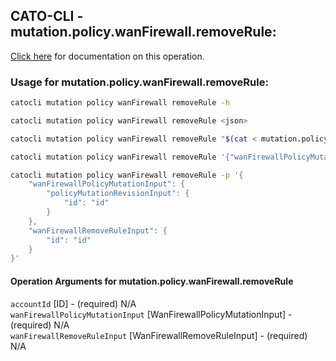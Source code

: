 
## CATO-CLI - mutation.policy.wanFirewall.removeRule:
[Click here](https://api.catonetworks.com/documentation/#mutation-mutation.policy.wanFirewall.removeRule) for documentation on this operation.

### Usage for mutation.policy.wanFirewall.removeRule:

```bash
catocli mutation policy wanFirewall removeRule -h

catocli mutation policy wanFirewall removeRule <json>

catocli mutation policy wanFirewall removeRule "$(cat < mutation.policy.wanFirewall.removeRule.json)"

catocli mutation policy wanFirewall removeRule '{"wanFirewallPolicyMutationInput":{"policyMutationRevisionInput":{"id":"id"}},"wanFirewallRemoveRuleInput":{"id":"id"}}'

catocli mutation policy wanFirewall removeRule -p '{
    "wanFirewallPolicyMutationInput": {
        "policyMutationRevisionInput": {
            "id": "id"
        }
    },
    "wanFirewallRemoveRuleInput": {
        "id": "id"
    }
}'
```

#### Operation Arguments for mutation.policy.wanFirewall.removeRule ####

`accountId` [ID] - (required) N/A    
`wanFirewallPolicyMutationInput` [WanFirewallPolicyMutationInput] - (required) N/A    
`wanFirewallRemoveRuleInput` [WanFirewallRemoveRuleInput] - (required) N/A    
